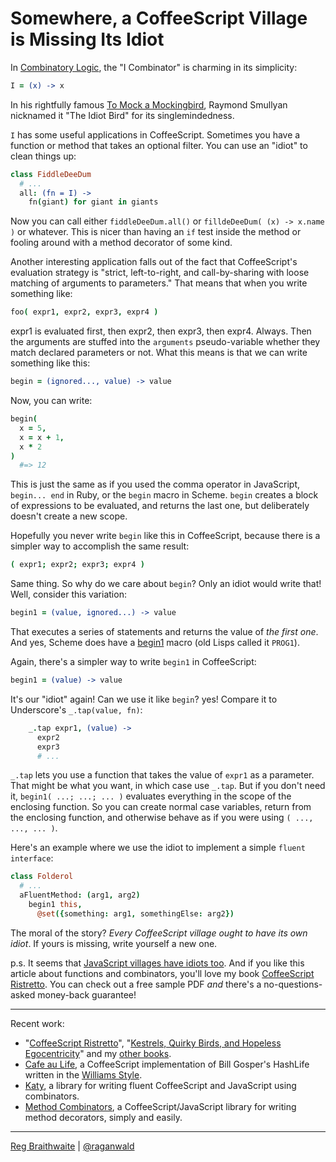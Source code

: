 # Somewhere, a CoffeeScript Village is Missing Its Idiot

In [Combinatory Logic](http://en.wikipedia.org/wiki/Combinatory_logic), the "I Combinator" is charming in its simplicity:

```coffeescript
I = (x) -> x
```

In his rightfully famous [To Mock a Mockingbird](http://www.amazon.com/gp/product/0192801422?ie=UTF8&tag=raganwald001-20&linkCode=as2&camp=1789&creative=9325&creativeASIN=0192801422), Raymond Smullyan nicknamed it "The Idiot Bird" for its singlemindedness.

`I` has some useful applications in CoffeeScript. Sometimes you have a function or method that takes an optional filter. You can use an "idiot" to clean things up:

```coffeescript
class FiddleDeeDum
  # ...
  all: (fn = I) ->
    fn(giant) for giant in giants
```

Now you can call either `fiddleDeeDum.all()` or `filldeDeeDum( (x) -> x.name )` or whatever. This is nicer than having an `if` test inside the method or fooling around with a method decorator of some kind.

Another interesting application falls out of the fact that CoffeeScript's evaluation strategy is "strict, left-to-right, and call-by-sharing with loose matching of arguments to parameters." That means that when you write something like:

```coffeescript
foo( expr1, expr2, expr3, expr4 )
```
    
expr1 is evaluated first, then expr2, then expr3, then expr4. Always. Then the arguments are stuffed into the `arguments` pseudo-variable whether they match declared parameters or not. What this means is that we can write something like this:

```coffeescript
begin = (ignored..., value) -> value
```
    
Now, you can write:

```coffeescript
begin(
  x = 5,
  x = x + 1,
  x * 2
)
  #=> 12
```

This is just the same as if you used the comma operator in JavaScript, `begin... end` in Ruby, or the `begin` macro in Scheme. `begin` creates a block of expressions to be evaluated, and returns the last one, but deliberately doesn't create a new scope.

Hopefully you never write `begin` like this in CoffeeScript, because there is a simpler way to accomplish the same result:

```coffeescript
( expr1; expr2; expr3; expr4 )
```
  
Same thing. So why do we care about `begin`? Only an idiot would write that! Well, consider this variation:

```coffeescript
begin1 = (value, ignored...) -> value
```
    
That executes a series of statements and returns the value of *the first one*. And yes, Scheme does have a [begin1](http://patricklogan.blogspot.ca/2005/08/when-to-create-syntax-in-lisp.html)  macro (old Lisps called it `PROG1`).

Again, there's a simpler way to write `begin1` in CoffeeScript:

```coffeescript
begin1 = (value) -> value
```

It's our "idiot" again! Can we use it like `begin`? yes! Compare it to Underscore's  `_.tap(value, fn)`:

```coffeescript
    _.tap expr1, (value) ->
      expr2
      expr3
      # ... 
```

`_.tap` lets you use a function that takes the value of `expr1` as a parameter. That might be what you want, in which case use `_.tap`. But if you don't need it, `begin1( ...; ...; ... )` evaluates everything in the scope of the enclosing function. So you can create normal case variables, return from the enclosing function, and otherwise behave as if you were using `( ..., ..., ... )`.

Here's an example where we use the idiot to implement a simple `fluent interface`:

```coffeescript
class Folderol
  # ...
  aFluentMethod: (arg1, arg2)
    begin1 this,
      @set({something: arg1, somethingElse: arg2})
```

The moral of the story? *Every CoffeeScript village ought to have its own idiot*. If yours is missing, write yourself a new one.

p.s. It seems that [JavaScript villages have idiots too](https://github.com/raganwald/homoiconic/blob/master/2012/10/idiot.js.md). And if you like this article about functions and combinators, you'll love my book [CoffeeScript Ristretto](http://leanpub.com/coffeescript-ristretto). You can check out a free sample PDF *and* there's a no-questions-asked money-back guarantee!

---

Recent work:

* "[CoffeeScript Ristretto](http://leanpub.com/coffeescript-ristretto)", "[Kestrels, Quirky Birds, and Hopeless Egocentricity](http://leanpub.com/combinators)" and my [other books](http://leanpub.com/u/raganwald).
* [Cafe au Life](http://recursiveuniver.se), a CoffeeScript implementation of Bill Gosper's HashLife written in the [Williams Style](https://github.com/raganwald/homoiconic/blob/master/2011/11/COMEFROM.md).
* [Katy](http://github.com/raganwald/Katy), a library for writing fluent CoffeeScript and JavaScript using combinators.
* [Method Combinators](https://github.com/raganwald/method-combinators), a CoffeeScript/JavaScript library for writing method decorators, simply and easily. 

---

[Reg Braithwaite](http://braythwayt.com) | [@raganwald](http://twitter.com/raganwald)